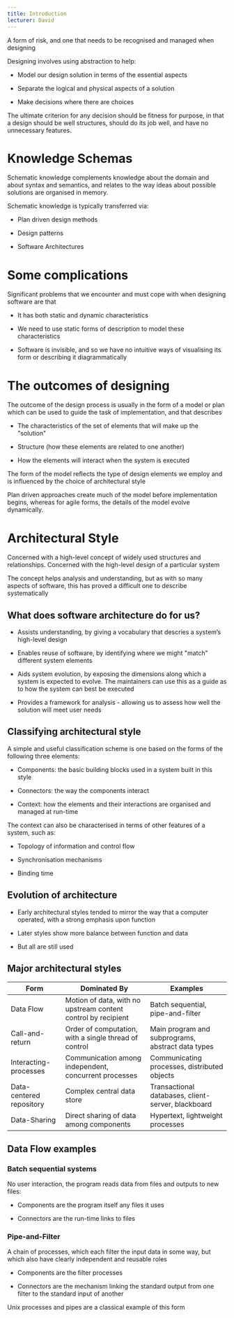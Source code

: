 ```yaml
---
title: Introduction
lecturer: David
---
```


<Definition name="Technical Debt">
A form of risk, and one that needs to be recognised and managed when designing
</Definition>

Designing involves using abstraction to help:

-   Model our design solution in terms of the essential aspects

-   Separate the logical and physical aspects of a solution

-   Make decisions where there are choices

The ultimate criterion for any decision should be fitness for purpose,
in that a design should be well structures, should do its job well, and
have no unnecessary features.

# Knowledge Schemas

Schematic knowledge complements knowledge about the domain and about
syntax and semantics, and relates to the way ideas about possible
solutions are organised in memory.

Schematic knowledge is typically transferred via:

-   Plan driven design methods

-   Design patterns

-   Software Architectures

# Some complications

Significant problems that we encounter and must cope with when designing
software are that

-   It has both static and dynamic characteristics

-   We need to use static forms of description to model these
    characteristics

-   Software is invisible, and so we have no intuitive ways of
    visualising its form or describing it diagrammatically

# The outcomes of designing

The outcome of the design process is usually in the form of a model or
plan which can be used to guide the task of implementation, and that
describes

-   The characteristics of the set of elements that will make up the
    "solution"

-   Structure (how these elements are related to one another)

-   How the elements will interact when the system is executed

The form of the model reflects the type of design elements we employ and
is influenced by the choice of architectural style

Plan driven approaches create much of the model before implementation
begins, whereas for agile forms, the details of the model evolve
dynamically.

# Architectural Style

<Definition name="Architectural Style">
Concerned with a high-level concept of widely used structures and relationships.
</Definition>

<Definition name="Architectural Form">
Concerned with the high-level design of a particular system
</Definition>

The concept helps analysis and understanding, but as with so many
aspects of software, this has proved a difficult one to describe systematically

## What does software architecture do for us?

-   Assists understanding, by giving a vocabulary that descries a
    system’s high-level design

-   Enables reuse of software, by identifying where we might "match"
    different system elements

-   Aids system evolution, by exposing the dimensions along which a
    system is expected to evolve. The maintainers can use this as a
    guide as to how the system can best be executed

-   Provides a framework for analysis - allowing us to assess how well
    the solution will meet user needs

## Classifying architectural style

A simple and useful classification scheme is one based on the forms of
the following three elements:

-   Components: the basic building blocks used in a system built in this
    style

-   Connectors: the way the components interact

-   Context: how the elements and their interactions are organised and
    managed at run-time

The context can also be characterised in terms of other features of a
system, such as:

-   Topology of information and control flow

-   Synchronisation mechanisms

-   Binding time

## Evolution of architecture

-   Early architectural styles tended to mirror the way that a computer
    operated, with a strong emphasis upon function

-   Later styles show more balance between function and data

-   But all are still used

## Major architectural styles

| Form                     | Dominated By                                                  | Examples                                           |
| ------------------------ | ------------------------------------------------------------- | -------------------------------------------------- |
| Data Flow                | Motion of data, with no upstream content control by recipient | Batch sequential, pipe-and-filter                  |
| Call-and-return          | Order of computation, with a single thread of control         | Main program and subprograms, abstract data types  |
| Interacting-processes    | Communication among independent, concurrent processes         | Communicating processes, distributed objects       |
| Data-centered repository | Complex central data store                                    | Transactional databases, client-server, blackboard |
| Data-Sharing             | Direct sharing of data among components                       | Hypertext, lightweight processes                   |

## Data Flow examples

### Batch sequential systems

No user interaction, the program reads data from files and outputs to
new files:

-   Components are the program itself any files it uses

-   Connectors are the run-time links to files

### Pipe-and-Filter

A chain of processes, which each filter the input data in some way, but
which also have clearly independent and reusable roles

-   Components are the filter processes

-   Connectors are the mechanism linking the standard output from one
    filter to the standard input of another

Unix processes and pipes are a classical example of this form
